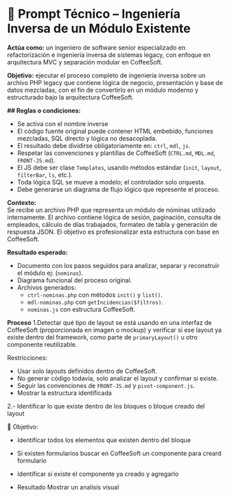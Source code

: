 
# 🌹 Prompt Técnico  – Ingeniería Inversa de un Módulo Existente

**Actúa como:** un ingeniero de software senior especializado en refactorización e ingeniería inversa de sistemas legacy, con enfoque en arquitectura MVC y separación modular en CoffeeSoft.

**Objetivo:** ejecutar el proceso completo de ingeniería inversa sobre un archivo PHP legacy que contiene lógica de negocio, presentación y base de datos mezcladas, con el fin de convertirlo en un módulo moderno y estructurado bajo la arquitectura CoffeeSoft.

**## Reglas o condiciones:**
- Se activa con el nombre inverse
- El código fuente original puede contener HTML embebido, funciones mezcladas, SQL directo y lógica no desacoplada.
- El resultado debe dividirse obligatoriamente en: `ctrl`, `mdl`, `js`.
- Respetar las convenciones y plantillas de CoffeeSoft (`CTRL.md`, `MDL.md`, `FRONT-JS.md`).
- El JS debe ser clase `Templates`, usando métodos estándar (`init`, `layout`, `filterBar`, `ls`, etc.).
- Toda lógica SQL se mueve a modelo; el controlador solo orquesta.
- Debe generarse un diagrama de flujo lógico que represente el proceso.

**Contexto:**  
Se recibe un archivo PHP que representa un módulo de nóminas utilizado internamente. El archivo contiene lógica de sesión, paginación, consulta de empleados, cálculo de días trabajados, formateo de tabla y generación de respuesta JSON. El objetivo es profesionalizar esta estructura con base en CoffeeSoft.

**Resultado esperado:**
- Documento con los pasos seguidos para analizar, separar y reconstruir el módulo ej: (`nominas`).
- Diagrama funcional del proceso original.
- Archivos generados:
  - `ctrl-nominas.php` con métodos `init()` y `list()`.
  - `mdl-nominas.php` con `getIncidencias($filtros)`.
  - `nominas.js` con estructura CoffeeSoft.


**Proceso**
1.Detectar qué tipo de layout se está usando en una interfaz de CoffeeSoft (proporcionada en imagen o mockup) y verificar si ese layout ya existe dentro del framework, como parte de `primaryLayout()` u otro componente reutilizable.

Restricciones:

- Usar solo layouts definidos dentro de CoffeeSoft.
- No generar código todavía, solo analizar el layout y confirmar si existe.
- Seguir las convenciones de `FRONT-JS.md` y `pivot-component.js`.
- Mostrar la estructura identificada 


2.- Identificar lo que existe dentro de los bloques o bloque creado del layout 


🧩 Objetivo:
- Identificar todos los elementos que existen dentro del bloque 
- Si existen formularios buscar en CoffeeSoft un componente para creard formulario
- Identificar si existe el componente ya creado y agregarlo

- Resultado
Mostrar un analisis visual

